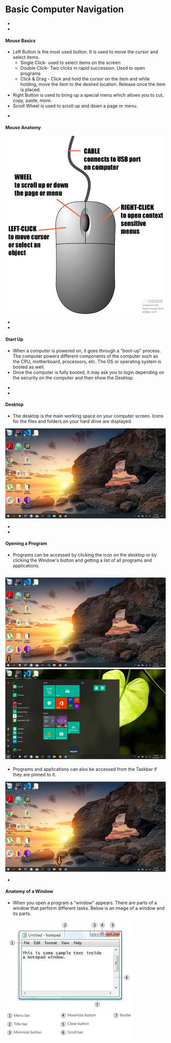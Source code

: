 # Basic Computer Navigation



-
-
#### Mouse Basics
* Left Button is the most used button. It is used to move the cursor and select items.
  * Single Click- used to select items on the screen
  * Double Click- Two clicks in rapid succession. Used to open programs
  * Click & Drag - Click and hold the cursor on the item and while holding, move the item to the desired location. Release once the item is placed.
* Right Button is used to bring up a special menu which allows you to cut, copy, paste, more.
* Scroll Wheel is used to scroll up and down a page or menu.


-

#### Mouse Anatomy
<img src="img/anatomy-of-mouse.png">


-
-
#### Start Up
* When a computer is powered on, it goes through a "boot-up" process. The computer powers different components of the computer such as the
CPU, motherboard, processors, etc. The OS or operating system is booted as well.
* Once the computer is fully booted, it may ask you to login depending on the security on the computer and then show the Desktop.


-
-


#### Desktop
* The desktop is the main working space on your computer screen. Icons for the files and folders on your hard drive are displayed.
<img src="img/desktop.png">


-
-

#### Opening a Program
* Programs can be accessed by clicking the icon on the desktop or by clicking the Window's button and getting a list of all programs
and applications.

<img src="img/windows-button.png">  <img src="img/start-menu.png">
-

* Programs and applications  can also be accessed from the Taskbar if they are pinned to it.
<img src="img/taskbar.png">

-

#### Anatomy of a Window
* When you open a program a "window" appears. There are parts of a window that perform different tasks. Below is an image of a window and its parts.
<img src="img/anatomy-of-window.png">
